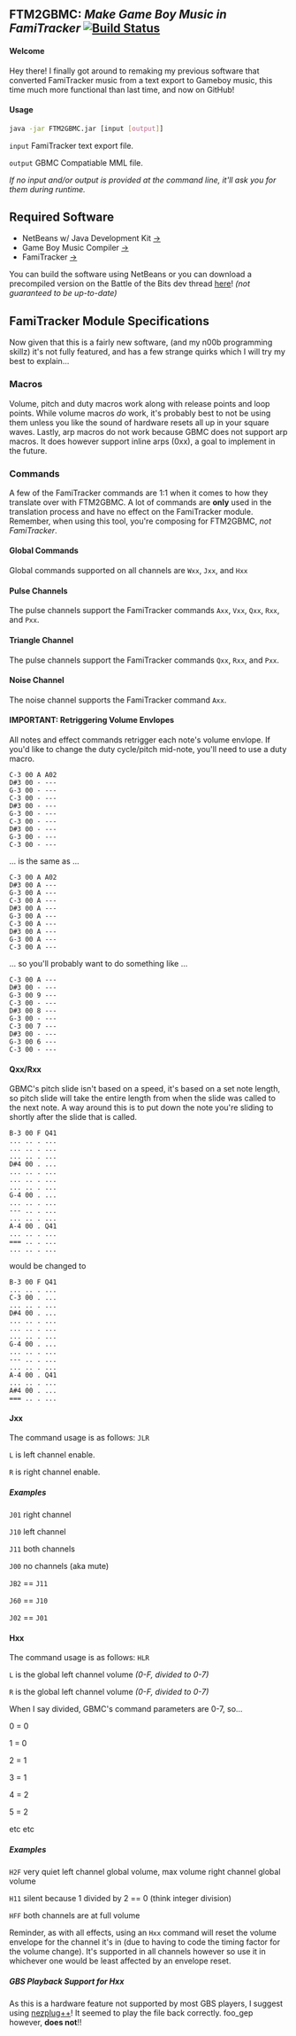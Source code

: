 ## FTM2GBMC: *Make Game Boy Music in FamiTracker* [![Build Status](https://travis-ci.org/Savestate2A03/FTM2GBMC.svg?branch=master)](https://travis-ci.org/Savestate2A03/FTM2GBMC)

#### Welcome

Hey there! I finally got around to remaking my previous software that converted FamiTracker music from a text export to Gameboy music, this time much more functional than last time, and now on GitHub!

#### Usage

```sh
java -jar FTM2GBMC.jar [input [output]]
```

```input``` FamiTracker text export file.

```output``` GBMC Compatiable MML file.

*If no input and/or output is provided at the command line, it'll ask you for them during runtime.*

## Required Software

- NetBeans w/ Java Development Kit [→](https://netbeans.org/downloads/)
- Game Boy Music Compiler [→](http://www.geocities.jp/submarine600/html/sounddriver.html)
- FamiTracker [→](http://www.famitracker.com/)

You can build the software using NetBeans or you can download a precompiled version on the Battle of the Bits dev thread [here](http://battleofthebits.org/academy/GroupThread/12151/FTM2GBMC+-+Make+Gameboy+Music+in+FamiTracker%21/)! *(not guaranteed to be up-to-date)*

## FamiTracker Module Specifications

Now given that this is a fairly new software, (and my n00b programming skillz) it's not fully featured, and has a few strange quirks which I will try my best to explain...

### Macros

Volume, pitch and duty macros work along with release points and loop points.
While volume macros *do* work, it's probably best to not be using them unless you like the sound of hardware resets all up in your square waves.
Lastly, arp macros do not work because GBMC does not support arp macros. It does however support inline arps (0xx), a goal to implement in the future.

### Commands

A few of the FamiTracker commands are 1:1 when it comes to how they translate over with FTM2GBMC. A lot of commands are **only** used in the translation process and have no effect on the FamiTracker module. Remember, when using this tool, you're composing for FTM2GBMC, *not FamiTracker*.

#### Global Commands

Global commands supported on all channels are ```Wxx```, ```Jxx```, and ```Hxx```

#### Pulse Channels

The pulse channels support the FamiTracker commands ```Axx```, ```Vxx```, ```Qxx```, ```Rxx```, and ```Pxx```.

#### Triangle Channel

The pulse channels support the FamiTracker commands ```Qxx```, ```Rxx```, and ```Pxx```.

#### Noise Channel

The noise channel supports the FamiTracker command ```Axx```.

#### IMPORTANT: Retriggering Volume Envlopes

All notes and effect commands retrigger each note's volume envlope. If you'd like to change the duty cycle/pitch mid-note, you'll need to use a duty macro.

```
C-3 00 A A02
D#3 00 - ---
G-3 00 - ---
C-3 00 - ---
D#3 00 - ---
G-3 00 - ---
C-3 00 - ---
D#3 00 - ---
G-3 00 - ---
C-3 00 - ---
```

... is the same as ...

```
C-3 00 A A02
D#3 00 A ---
G-3 00 A ---
C-3 00 A ---
D#3 00 A ---
G-3 00 A ---
C-3 00 A ---
D#3 00 A ---
G-3 00 A ---
C-3 00 A ---
```

... so you'll probably want to do something like ...

```
C-3 00 A ---
D#3 00 - ---
G-3 00 9 ---
C-3 00 - ---
D#3 00 8 ---
G-3 00 - ---
C-3 00 7 ---
D#3 00 - ---
G-3 00 6 ---
C-3 00 - ---
```

#### Qxx/Rxx

GBMC's pitch slide isn't based on a speed, it's based on a set note length, so pitch slide will take the entire length from when the slide was called to the next note. A way around this is to put down the note you're sliding to shortly after the slide that is called.

```
B-3 00 F Q41
... .. . ...
... .. . ...
... .. . ...
D#4 00 . ...
... .. . ...
... .. . ...
... .. . ...
G-4 00 . ...
... .. . ...
--- .. . ...
... .. . ...
A-4 00 . Q41
... .. . ...
=== .. . ...
... .. . ...
```

would be changed to

```
B-3 00 F Q41
... .. . ...
C-3 00 . ...
... .. . ...
D#4 00 . ...
... .. . ...
... .. . ...
... .. . ...
G-4 00 . ...
... .. . ...
--- .. . ...
... .. . ...
A-4 00 . Q41
... .. . ...
A#4 00 . ...
=== .. . ...
```

#### Jxx

The command usage is as follows: ```JLR```

```L``` is left channel enable.

```R``` is right channel enable.

##### Examples

```J01``` right channel

```J10``` left channel

```J11``` both channels

```J00``` no channels (aka mute)

```JB2``` == ```J11```

```J60``` == ```J10```

```J02``` == ```J01```

#### Hxx

The command usage is as follows: ```HLR```

`L` is the global left channel volume *(0-F, divided to 0-7)*

`R` is the global left channel volume *(0-F, divided to 0-7)*

When I say divided, GBMC's command parameters are 0-7, so...

0 = 0

1 = 0

2 = 1

3 = 1

4 = 2

5 = 2

etc etc

##### Examples

`H2F` very quiet left channel global volume, max volume right channel global volume

`H11` silent because 1 divided by 2 == 0 (think integer division)

`HFF` both channels are at full volume

Reminder, as with all effects, using an `Hxx` command will reset the volume envelope for the channel it's in (due to having to code the timing factor for the volume change). It's supported in all channels however so use it in whichever one would be least affected by an envelope reset.

##### GBS Playback Support for Hxx

As this is a hardware feature not supported by most GBS players, I suggest using [nezplug++](http://offgao.net/program/nezplug++.html)! It seemed to play the file back correctly. foo_gep however, **does not**!!
